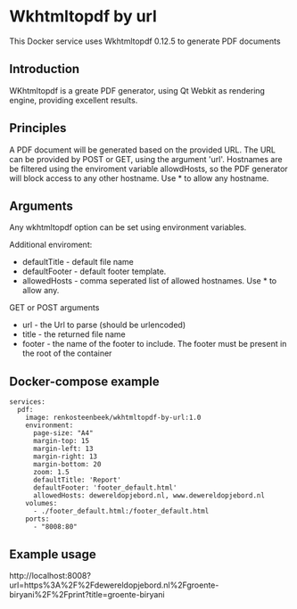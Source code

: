 # Wkhtmltopdf by url
This Docker service uses Wkhtmltopdf 0.12.5 to generate PDF documents

## Introduction
WKhtmltopdf is a greate PDF generator, using Qt Webkit as rendering engine, providing excellent results.

## Principles
A PDF document will be generated based on the provided URL. The URL can be provided by POST or GET, using the argument 'url'. Hostnames are be filtered using the enviroment variable allowdHosts, so the PDF generator will block access to any other hostname. Use * to allow any hostname.

## Arguments
Any wkhtmltopdf option can be set using environment variables.

Additional enviroment:
* defaultTitle - default file name
* defaultFooter - default footer template. 
* allowedHosts - comma seperated list of allowed hostnames. Use * to allow any.

GET or POST arguments
* url - the Url to parse (should be urlencoded)
* title - the returned file name
* footer - the name of the footer to include. The footer must be present in the root of the container

## Docker-compose example
```version: "3.2"
services:
  pdf:
    image: renkosteenbeek/wkhtmltopdf-by-url:1.0
    environment:
      page-size: "A4"
      margin-top: 15
      margin-left: 13
      margin-right: 13
      margin-bottom: 20
      zoom: 1.5
      defaultTitle: 'Report'
      defaultFooter: 'footer_default.html'
      allowedHosts: dewereldopjebord.nl, www.dewereldopjebord.nl
    volumes:
      - ./footer_default.html:/footer_default.html
    ports:
      - "8008:80"
```

## Example usage
http://localhost:8008?url=https%3A%2F%2Fdewereldopjebord.nl%2Fgroente-biryani%2F%2Fprint?title=groente-biryani


